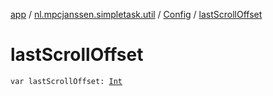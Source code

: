 [app](../../index.md) / [nl.mpcjanssen.simpletask.util](../index.md) / [Config](index.md) / [lastScrollOffset](.)

# lastScrollOffset

`var lastScrollOffset: `[`Int`](https://kotlinlang.org/api/latest/jvm/stdlib/kotlin/-int/index.html)